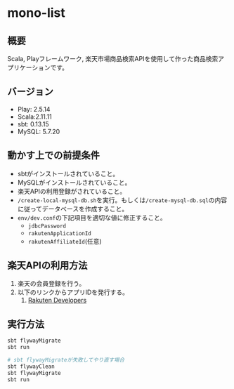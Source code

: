 # mono-list

## 概要
Scala, Playフレームワーク, 楽天市場商品検索APIを使用して作った商品検索アプリケーションです。

## バージョン
- Play: 2.5.14
- Scala:2.11.11
- sbt: 0.13.15
- MySQL: 5.7.20

## 動かす上での前提条件
- sbtがインストールされていること。
- MySQLがインストールされていること。
- 楽天APIの利用登録がされていること。
- `/create-local-mysql-db.sh`を実行。もしくは`/create-mysql-db.sql`の内容に従ってデータベースを作成すること。
- `env/dev.conf`の下記項目を適切な値に修正すること。
    - `jdbcPassword`
    - `rakutenApplicationId`
    - `rakutenAffiliateId`(任意)

## 楽天APIの利用方法
1. 楽天の会員登録を行う。
1. 以下のリンクからアプリIDを発行する。
    1. [Rakuten Developers](https://webservice.rakuten.co.jp/)


## 実行方法
```bash
sbt flywayMigrate
sbt run
```

```bash
# sbt flywayMigrateが失敗してやり直す場合
sbt flywayClean
sbt flywayMigrate
sbt run
```
